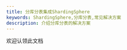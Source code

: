 ```yaml
---
title: 分库分表集成ShardingSphere
keywords: ShardingSphere,分库分表,常见解决方案
description: 介绍分库分表的解决方案
---
```


欢迎认领此文档